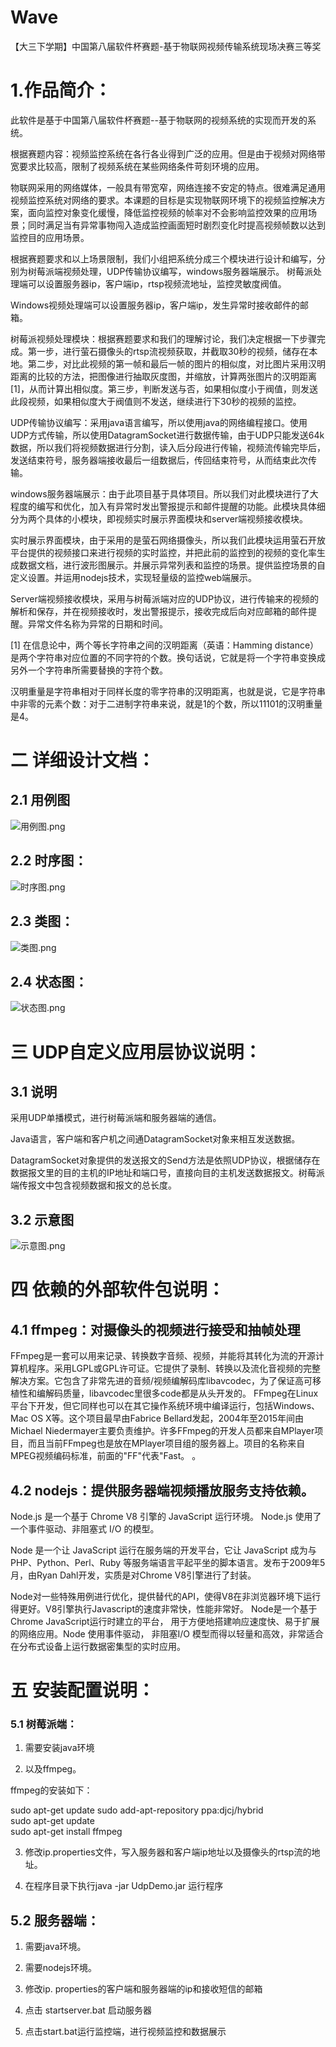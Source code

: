 # Wave
【大三下学期】中国第八届软件杯赛题-基于物联网视频传输系统现场决赛三等奖
# 1.作品简介： 
  此软件是基于中国第八届软件杯赛题--基于物联网的视频系统的实现而开发的系统。
  
  根据赛题内容：视频监控系统在各行各业得到广泛的应用。但是由于视频对网络带宽要求比较高，限制了视频系统在某些网络条件苛刻环境的应用。
  
  物联网采用的网络媒体，一般具有带宽窄，网络连接不安定的特点。很难满足通用视频监控系统对网络的要求。本课题的目标是实现物联网环境下的视频监控解决方案，面向监控对象变化缓慢，降低监控视频的帧率对不会影响监控效果的应用场景；同时满足当有异常事物闯入造成监控画面短时剧烈变化时提高视频帧数以达到监控目的应用场景。
  
  根据赛题要求和以上场景限制，我们小组把系统分成三个模块进行设计和编写，分别为树莓派端视频处理，UDP传输协议编写，windows服务器端展示。
树莓派处理端可以设置服务器ip，客户端ip，rtsp视频流地址，监控灵敏度阀值。

  Windows视频处理端可以设置服务器ip，客户端ip，发生异常时接收邮件的邮箱。
  
  树莓派视频处理模块：根据赛题要求和我们的理解讨论，我们决定根据一下步骤完成。第一步，进行萤石摄像头的rtsp流视频获取，并截取30秒的视频，储存在本地。第二步，对比此视频的第一帧和最后一帧的图片的相似度，对比图片采用汉明距离的比较的方法，把图像进行抽取灰度图，并缩放，计算两张图片的汉明距离[1]，从而计算出相似度。第三步，判断发送与否，如果相似度小于阀值，则发送此段视频，如果相似度大于阀值则不发送，继续进行下30秒的视频的监控。
  
  UDP传输协议编写：采用java语言编写，所以使用java的网络编程接口。使用UDP方式传输，所以使用DatagramSocket进行数据传输，由于UDP只能发送64k数据，所以我们将视频数据进行分割，读入后分段进行传输，视频流传输完毕后，发送结束符号，服务器端接收最后一组数据后，传回结束符号，从而结束此次传输。
  
   windows服务器端展示：由于此项目基于具体项目。所以我们对此模块进行了大程度的编写和优化，加入有异常时发出警报提示和邮件提醒的功能。此模块具体细分为两个具体的小模块，即视频实时展示界面模块和server端视频接收模块。
   
  实时展示界面模块，由于采用的是萤石网络摄像头，所以我们此模块运用萤石开放平台提供的视频接口来进行视频的实时监控，并把此前的监控到的视频的变化率生成数据文档，进行波形图展示。并展示异常列表和监控的场景。提供监控场景的自定义设置。并运用nodejs技术，实现轻量级的监控web端展示。
  
  Server端视频接收模块，采用与树莓派端对应的UDP协议，进行传输来的视频的解析和保存，并在视频接收时，发出警报提示，接收完成后向对应邮箱的邮件提醒。异常文件名称为异常的日期和时间。
  
[1] 在信息论中，两个等长字符串之间的汉明距离（英语：Hamming distance）是两个字符串对应位置的不同字符的个数。换句话说，它就是将一个字符串变换成另外一个字符串所需要替换的字符个数。

汉明重量是字符串相对于同样长度的零字符串的汉明距离，也就是说，它是字符串中非零的元素个数：对于二进制字符串来说，就是1的个数，所以11101的汉明重量是4。

# 二 详细设计文档：
## 2.1 用例图

![用例图.png](https://i.loli.net/2019/08/01/5d4245acefa3750524.png)

## 2.2 时序图：
 
![时序图.png](https://i.loli.net/2019/08/01/5d42474fc6bd522743.png)

## 2.3 类图：

![类图.png](https://i.loli.net/2019/08/01/5d424792de7ba59519.png)
 
## 2.4 状态图：
 
![状态图.png](https://i.loli.net/2019/08/01/5d4247dde0dc913584.png)

# 三 UDP自定义应用层协议说明：

## 3.1 说明

采用UDP单播模式，进行树莓派端和服务器端的通信。

Java语言，客户端和客户机之间通DatagramSocket对象来相互发送数据。

DatagramSocket对象提供的发送报文的Send方法是依照UDP协议，根据储存在数据报文里的目的主机的IP地址和端口号，直接向目的主机发送数据报文。树莓派端传报文中包含视频数据和报文的总长度。

## 3.2 示意图
 
![示意图.png](https://i.loli.net/2019/08/01/5d4248664adda94292.png)

# 四 依赖的外部软件包说明：
## 4.1 ffmpeg：对摄像头的视频进行接受和抽帧处理

FFmpeg是一套可以用来记录、转换数字音频、视频，并能将其转化为流的开源计算机程序。采用LGPL或GPL许可证。它提供了录制、转换以及流化音视频的完整解决方案。它包含了非常先进的音频/视频编解码库libavcodec，为了保证高可移植性和编解码质量，libavcodec里很多code都是从头开发的。
FFmpeg在Linux平台下开发，但它同样也可以在其它操作系统环境中编译运行，包括Windows、Mac OS X等。这个项目最早由Fabrice Bellard发起，2004年至2015年间由Michael Niedermayer主要负责维护。许多FFmpeg的开发人员都来自MPlayer项目，而且当前FFmpeg也是放在MPlayer项目组的服务器上。项目的名称来自MPEG视频编码标准，前面的"FF"代表"Fast。
。
## 4.2 nodejs：提供服务器端视频播放服务支持依赖。

Node.js 是一个基于 Chrome V8 引擎的 JavaScript 运行环境。 Node.js 使用了一个事件驱动、非阻塞式 I/O 的模型。

Node 是一个让 JavaScript 运行在服务端的开发平台，它让 JavaScript 成为与PHP、Python、Perl、Ruby 等服务端语言平起平坐的脚本语言。发布于2009年5月，由Ryan Dahl开发，实质是对Chrome V8引擎进行了封装。

Node对一些特殊用例进行优化，提供替代的API，使得V8在非浏览器环境下运行得更好。V8引擎执行Javascript的速度非常快，性能非常好。 Node是一个基于Chrome JavaScript运行时建立的平台， 用于方便地搭建响应速度快、易于扩展的网络应用。Node 使用事件驱动， 非阻塞I/O 模型而得以轻量和高效，非常适合在分布式设备上运行数据密集型的实时应用。
# 五 安装配置说明：
### 5.1 树莓派端：

1. 需要安装java环境

2. 以及ffmpeg。

ffmpeg的安装如下：

sudo apt-get update
sudo add-apt-repository ppa:djcj/hybrid  
sudo apt-get update  
sudo apt-get install ffmpeg  

3. 修改ip.properties文件，写入服务器和客户端ip地址以及摄像头的rtsp流的地址。

4. 在程序目录下执行java -jar UdpDemo.jar 运行程序

## 5.2 服务器端：

1. 需要java环境。

2. 需要nodejs环境。

3. 修改ip. properties的客户端和服务器端的ip和接收短信的邮箱

4. 点击 startserver.bat 启动服务器

5. 点击start.bat运行监控端，进行视频监控和数据展示



